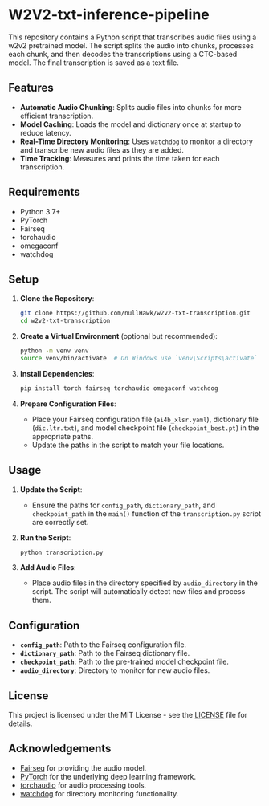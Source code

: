 # W2V2-txt-inference-pipeline

This repository contains a Python script that transcribes audio files using a w2v2 pretrained model. The script splits the audio into chunks, processes each chunk, and then decodes the transcriptions using a CTC-based model. The final transcription is saved as a text file.

## Features

- **Automatic Audio Chunking**: Splits audio files into chunks for more efficient transcription.
- **Model Caching**: Loads the model and dictionary once at startup to reduce latency.
- **Real-Time Directory Monitoring**: Uses `watchdog` to monitor a directory and transcribe new audio files as they are added.
- **Time Tracking**: Measures and prints the time taken for each transcription.

## Requirements

- Python 3.7+
- PyTorch
- Fairseq
- torchaudio
- omegaconf
- watchdog

## Setup

1. **Clone the Repository**:
    ```bash
    git clone https://github.com/nullHawk/w2v2-txt-transcription.git
    cd w2v2-txt-transcription
    ```

2. **Create a Virtual Environment** (optional but recommended):
    ```bash
    python -m venv venv
    source venv/bin/activate  # On Windows use `venv\Scripts\activate`
    ```

3. **Install Dependencies**:
    ```bash
    pip install torch fairseq torchaudio omegaconf watchdog
    ```

4. **Prepare Configuration Files**:
    - Place your Fairseq configuration file (`ai4b_xlsr.yaml`), dictionary file (`dic.ltr.txt`), and model checkpoint file (`checkpoint_best.pt`) in the appropriate paths.
    - Update the paths in the script to match your file locations.

## Usage

1. **Update the Script**:
    - Ensure the paths for `config_path`, `dictionary_path`, and `checkpoint_path` in the `main()` function of the `transcription.py` script are correctly set.

2. **Run the Script**:
    ```bash
    python transcription.py
    ```

3. **Add Audio Files**:
    - Place audio files in the directory specified by `audio_directory` in the script. The script will automatically detect new files and process them.

## Configuration

- **`config_path`**: Path to the Fairseq configuration file.
- **`dictionary_path`**: Path to the Fairseq dictionary file.
- **`checkpoint_path`**: Path to the pre-trained model checkpoint file.
- **`audio_directory`**: Directory to monitor for new audio files.

## License

This project is licensed under the MIT License - see the [LICENSE](LICENSE) file for details.

## Acknowledgements

- [Fairseq](https://fairseq.readthedocs.io/en/latest/) for providing the audio model.
- [PyTorch](https://pytorch.org/) for the underlying deep learning framework.
- [torchaudio](https://pytorch.org/audio/stable/index.html) for audio processing tools.
- [watchdog](https://pypi.org/project/watchdog/) for directory monitoring functionality.
